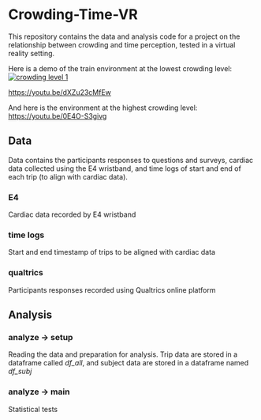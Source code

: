 # Crowding-Time-VR
This repository contains the data and analysis code for a project on the relationship between crowding and time perception, tested in a virtual reality setting.

Here is a demo of the train environment at the lowest crowding level: 
[![crowding level 1](https://img.youtube.com/vi/dXZu23cMfEw/0.jpg)](https://www.youtube.com/watch?v=dXZu23cMfEw)

https://youtu.be/dXZu23cMfEw

And here is the environment at the highest crowding level: https://youtu.be/0E4O-S3givg




## Data
Data contains the participants responses to questions and surveys, cardiac data collected using the E4 wristband, and time logs of start and end of each trip (to align with cardiac data).

### E4
Cardiac data recorded by E4 wristband

### time logs
Start and end timestamp of trips to be aligned with cardiac data

### qualtrics
Participants responses recorded using Qualtrics online platform

## Analysis

### analyze -> setup
Reading the data and preparation for analysis. Trip data are stored in a dataframe called *df_all*, and subject data are stored in a dataframe named *df_subj*

### analyze -> main
Statistical tests


